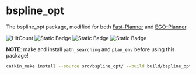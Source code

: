# bspline_opt

The bspline_opt package, modified for both [Fast-Planner](https://github.com/HuaYuXiao/Fast-Planner.git) and [EGO-Planner](https://github.com/HuaYuXiao/EGO-Planner.git).

![HitCount](https://img.shields.io/endpoint?url=https%3A%2F%2Fhits.dwyl.com%2FHuaYuXiao%2Fbspline_opt.json%3Fcolor%3Dpink)
![Static Badge](https://img.shields.io/badge/ROS-noetic-22314E?logo=ros)
![Static Badge](https://img.shields.io/badge/C%2B%2B-14-00599C?logo=cplusplus)
![Static Badge](https://img.shields.io/badge/Ubuntu-20.04.6-E95420?logo=ubuntu)

**NOTE**: make and install `path_searching` and `plan_env` before using this package!

```bash
catkin_make install --source src/bspline_opt/ --build build/bspline_opt/
```
